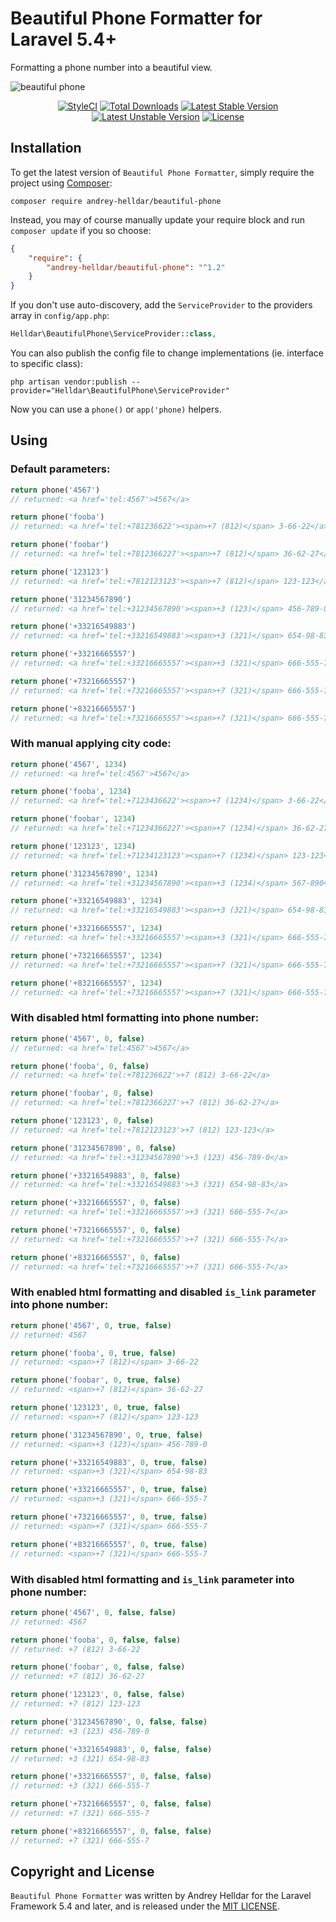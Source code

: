 # Beautiful Phone Formatter for Laravel 5.4+

Formatting a phone number into a beautiful view.

![beautiful phone](https://user-images.githubusercontent.com/10347617/40197723-f1da55e6-5a1c-11e8-8b20-f8ecedd5718d.png)

<p align="center">
    <a href="https://styleci.io/repos/45746985"><img src="https://styleci.io/repos/75637284/shield" alt="StyleCI" /></a>
    <a href="https://packagist.org/packages/andrey-helldar/beautiful-phone"><img src="https://img.shields.io/packagist/dt/andrey-helldar/beautiful-phone.svg?style=flat-square" alt="Total Downloads" /></a>
    <a href="https://packagist.org/packages/andrey-helldar/beautiful-phone"><img src="https://poser.pugx.org/andrey-helldar/beautiful-phone/v/stable?format=flat-square" alt="Latest Stable Version" /></a>
    <a href="https://packagist.org/packages/andrey-helldar/beautiful-phone"><img src="https://poser.pugx.org/andrey-helldar/beautiful-phone/v/unstable?format=flat-square" alt="Latest Unstable Version" /></a>
    <a href="LICENSE"><img src="https://poser.pugx.org/andrey-helldar/beautiful-phone/license?format=flat-square" alt="License" /></a>
</p>


## Installation

To get the latest version of `Beautiful Phone Formatter`, simply require the project using [Composer](https://getcomposer.org):

```
composer require andrey-helldar/beautiful-phone
```

Instead, you may of course manually update your require block and run `composer update` if you so choose:

```json
{
    "require": {
        "andrey-helldar/beautiful-phone": "^1.2"
    }
}
```

If you don't use auto-discovery, add the `ServiceProvider` to the providers array in `config/app.php`:

```php
Helldar\BeautifulPhone\ServiceProvider::class,
```

You can also publish the config file to change implementations (ie. interface to specific class):

```
php artisan vendor:publish --provider="Helldar\BeautifulPhone\ServiceProvider"
```

Now you can use a `phone()` or `app('phone)` helpers.


## Using

### Default parameters:

```php
return phone('4567')
// returned: <a href='tel:4567'>4567</a>

return phone('fooba')
// returned: <a href='tel:+781236622'><span>+7 (812)</span> 3-66-22</a>

return phone('foobar')
// returned: <a href='tel:+7812366227'><span>+7 (812)</span> 36-62-27</a>

return phone('123123')
// returned: <a href='tel:+7812123123'><span>+7 (812)</span> 123-123</a>

return phone('31234567890')
// returned: <a href='tel:+31234567890'><span>+3 (123)</span> 456-789-0</a>

return phone('+33216549883')
// returned: <a href='tel:+33216549883'><span>+3 (321)</span> 654-98-83</a>

return phone('+33216665557')
// returned: <a href='tel:+33216665557'><span>+3 (321)</span> 666-555-7</a>

return phone('+73216665557')
// returned: <a href='tel:+73216665557'><span>+7 (321)</span> 666-555-7</a>

return phone('+83216665557')
// returned: <a href='tel:+73216665557'><span>+7 (321)</span> 666-555-7</a>
```


### With manual applying city code:

```php
return phone('4567', 1234)
// returned: <a href='tel:4567'>4567</a>

return phone('fooba', 1234)
// returned: <a href='tel:+7123436622'><span>+7 (1234)</span> 3-66-22</a>

return phone('foobar', 1234)
// returned: <a href='tel:+71234366227'><span>+7 (1234)</span> 36-62-27</a>

return phone('123123', 1234)
// returned: <a href='tel:+71234123123'><span>+7 (1234)</span> 123-123</a>

return phone('31234567890', 1234)
// returned: <a href='tel:+31234567890'><span>+3 (1234)</span> 567-890</a>

return phone('+33216549883', 1234)
// returned: <a href='tel:+33216549883'><span>+3 (321)</span> 654-98-83</a>

return phone('+33216665557', 1234)
// returned: <a href='tel:+33216665557'><span>+3 (321)</span> 666-555-7</a>

return phone('+73216665557', 1234)
// returned: <a href='tel:+73216665557'><span>+7 (321)</span> 666-555-7</a>

return phone('+83216665557', 1234)
// returned: <a href='tel:+73216665557'><span>+7 (321)</span> 666-555-7</a>
```

### With disabled html formatting into phone number:

```php
return phone('4567', 0, false)
// returned: <a href='tel:4567'>4567</a>

return phone('fooba', 0, false)
// returned: <a href='tel:+781236622'>+7 (812) 3-66-22</a>

return phone('foobar', 0, false)
// returned: <a href='tel:+7812366227'>+7 (812) 36-62-27</a>

return phone('123123', 0, false)
// returned: <a href='tel:+7812123123'>+7 (812) 123-123</a>

return phone('31234567890', 0, false)
// returned: <a href='tel:+31234567890'>+3 (123) 456-789-0</a>

return phone('+33216549883', 0, false)
// returned: <a href='tel:+33216549883'>+3 (321) 654-98-83</a>

return phone('+33216665557', 0, false)
// returned: <a href='tel:+33216665557'>+3 (321) 666-555-7</a>

return phone('+73216665557', 0, false)
// returned: <a href='tel:+73216665557'>+7 (321) 666-555-7</a>

return phone('+83216665557', 0, false)
// returned: <a href='tel:+73216665557'>+7 (321) 666-555-7</a>
```

### With enabled html formatting and disabled `is_link` parameter into phone number:

```php
return phone('4567', 0, true, false)
// returned: 4567

return phone('fooba', 0, true, false)
// returned: <span>+7 (812)</span> 3-66-22

return phone('foobar', 0, true, false)
// returned: <span>+7 (812)</span> 36-62-27

return phone('123123', 0, true, false)
// returned: <span>+7 (812)</span> 123-123

return phone('31234567890', 0, true, false)
// returned: <span>+3 (123)</span> 456-789-0

return phone('+33216549883', 0, true, false)
// returned: <span>+3 (321)</span> 654-98-83

return phone('+33216665557', 0, true, false)
// returned: <span>+3 (321)</span> 666-555-7

return phone('+73216665557', 0, true, false)
// returned: <span>+7 (321)</span> 666-555-7

return phone('+83216665557', 0, true, false)
// returned: <span>+7 (321)</span> 666-555-7
```

### With disabled html formatting and `is_link` parameter into phone number:

```php
return phone('4567', 0, false, false)
// returned: 4567

return phone('fooba', 0, false, false)
// returned: +7 (812) 3-66-22

return phone('foobar', 0, false, false)
// returned: +7 (812) 36-62-27

return phone('123123', 0, false, false)
// returned: +7 (812) 123-123

return phone('31234567890', 0, false, false)
// returned: +3 (123) 456-789-0

return phone('+33216549883', 0, false, false)
// returned: +3 (321) 654-98-83

return phone('+33216665557', 0, false, false)
// returned: +3 (321) 666-555-7

return phone('+73216665557', 0, false, false)
// returned: +7 (321) 666-555-7

return phone('+83216665557', 0, false, false)
// returned: +7 (321) 666-555-7
```


## Copyright and License

`Beautiful Phone Formatter` was written by Andrey Helldar for the Laravel Framework 5.4 and later, and is released under the [MIT LICENSE](LICENSE).
